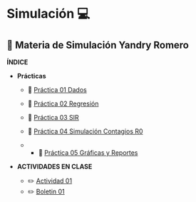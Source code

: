 # Simulación :computer:
## :notebook: Materia de Simulación Yandry Romero

**ÍNDICE**
- **Prácticas**
  - :file_folder: [Práctica 01 Dados](https://github.com/YandryRo97/Simulaci-n/tree/main/Pr%C3%A1ctica%201)

  - :file_folder: [Práctica 02 Regresión](https://github.com/YandryRo97/Simulaci-n/tree/main/Pr%C3%A1ctica%202)

  - :file_folder: [Práctica 03 SIR](https://github.com/YandryRo97/Simulaci-n/tree/main/Pr%C3%A1ctica%203) 
  
  - :file_folder: [Práctica 04 Simulación Contagios R0](https://github.com/YandryRo97/Simulaci-n/tree/main/Pr%C3%A1ctica%204)
  
  - - :file_folder: [Práctica 05 Gráficas y Reportes](https://github.com/YandryRo97/Simulaci-n/tree/main/Pr%C3%A1ctica%205)

- **ACTIVIDADES EN CLASE**
  - :pencil2: [Actividad 01 ](https://github.com/YandryRo97/Simulaci-n/tree/main/Actividades%20en%20Clase/Actividad%201.%20%20Juego%20de%20la%20vida)
  - :pencil2: [Boletin 01 ](https://github.com/YandryRo97/Simulaci-n/tree/main/Boletin1)
